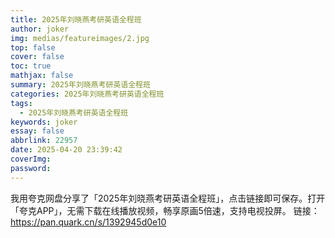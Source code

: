 ```yaml
---
title: 2025年刘晓燕考研英语全程班
author: joker
img: medias/featureimages/2.jpg
top: false
cover: false
toc: true
mathjax: false
summary: 2025年刘晓燕考研英语全程班
categories: 2025年刘晓燕考研英语全程班
tags:
  - 2025年刘晓燕考研英语全程班
keywords: joker
essay: false
abbrlink: 22957
date: 2025-04-20 23:39:42
coverImg:
password:
---
```


我用夸克网盘分享了「2025年刘晓燕考研英语全程班」，点击链接即可保存。打开「夸克APP」，无需下载在线播放视频，畅享原画5倍速，支持电视投屏。
链接：https://pan.quark.cn/s/1392945d0e10
